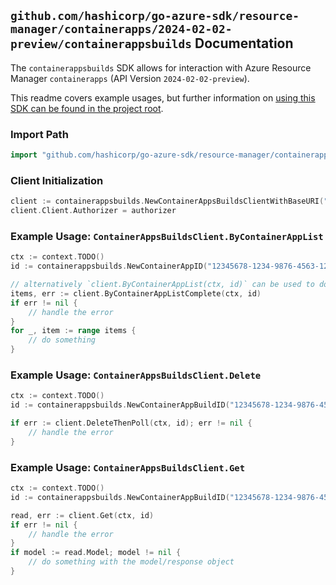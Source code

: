 
## `github.com/hashicorp/go-azure-sdk/resource-manager/containerapps/2024-02-02-preview/containerappsbuilds` Documentation

The `containerappsbuilds` SDK allows for interaction with Azure Resource Manager `containerapps` (API Version `2024-02-02-preview`).

This readme covers example usages, but further information on [using this SDK can be found in the project root](https://github.com/hashicorp/go-azure-sdk/tree/main/docs).

### Import Path

```go
import "github.com/hashicorp/go-azure-sdk/resource-manager/containerapps/2024-02-02-preview/containerappsbuilds"
```


### Client Initialization

```go
client := containerappsbuilds.NewContainerAppsBuildsClientWithBaseURI("https://management.azure.com")
client.Client.Authorizer = authorizer
```


### Example Usage: `ContainerAppsBuildsClient.ByContainerAppList`

```go
ctx := context.TODO()
id := containerappsbuilds.NewContainerAppID("12345678-1234-9876-4563-123456789012", "example-resource-group", "appName")

// alternatively `client.ByContainerAppList(ctx, id)` can be used to do batched pagination
items, err := client.ByContainerAppListComplete(ctx, id)
if err != nil {
	// handle the error
}
for _, item := range items {
	// do something
}
```


### Example Usage: `ContainerAppsBuildsClient.Delete`

```go
ctx := context.TODO()
id := containerappsbuilds.NewContainerAppBuildID("12345678-1234-9876-4563-123456789012", "example-resource-group", "containerAppName", "buildName")

if err := client.DeleteThenPoll(ctx, id); err != nil {
	// handle the error
}
```


### Example Usage: `ContainerAppsBuildsClient.Get`

```go
ctx := context.TODO()
id := containerappsbuilds.NewContainerAppBuildID("12345678-1234-9876-4563-123456789012", "example-resource-group", "containerAppName", "buildName")

read, err := client.Get(ctx, id)
if err != nil {
	// handle the error
}
if model := read.Model; model != nil {
	// do something with the model/response object
}
```
